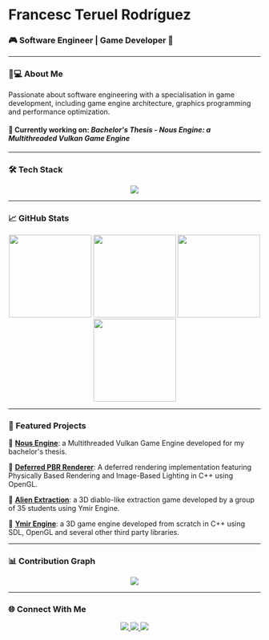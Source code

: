 <!-- Header Section -->
# Francesc Teruel Rodríguez
### **🎮 Software Engineer | Game Developer 🚀**  

---

<!-- About Me Section -->
### **👨💻 About Me**  
Passionate about software engineering with a specialisation in game development, including game engine architecture, graphics programming and performance optimization.

#### 🔭 **Currently working on**: _Bachelor's Thesis - Nous Engine: a Multithreaded Vulkan Game Engine_
---

<!-- Skills Section -->
### **🛠️ Tech Stack**  
<p align="center">
  <img src="https://skillicons.dev/icons?i=c,cs,cpp,unity,unreal,placeholder,windows,visualstudio,github&perline=5" />
</p>

---

<!-- Stats Section -->
### **📈 GitHub Stats**  
<div align="center">
  <img height="165em" src="https://github-readme-stats.vercel.app/api?username=francesctr4&theme=dark&count_private=true&show_icons=true&hide_border=true" />
  <img height="165em" src="https://github-readme-stats.vercel.app/api/top-langs/?username=francesctr4&theme=dark&layout=compact&hide_border=true" />
  <img height="165em" src="https://streak-stats.demolab.com?user=francesctr4&theme=dark&hide_border=true" />
  <img height="165em" src="https://github-contributor-stats.vercel.app/api?username=francesctr4&limit=3&theme=dark&count_private=true&show_owner=true&combine_all_yearly_contributions=true&hide_border=true" />
</div>

---

<!-- Projects Section -->
### **🚀 Featured Projects**  
🔗 [**Nous Engine**](https://github.com/francesctr4/Nous-Engine): a Multithreaded Vulkan Game Engine developed for my bachelor's thesis.

🔗 [**Deferred PBR Renderer**](https://github.com/francesctr4/AGP-Deferred_PBR_SSAO): A deferred rendering implementation featuring Physically Based Rendering and Image-Based Lighting in C++ using OpenGL.

🔗 [**Alien Extraction**](https://github.com/Clapcom-Studios/Alien-Extraction): a 3D diablo-like extraction game developed by a group of 35 students using Ymir Engine.

🔗 [**Ymir Engine**](https://github.com/francesctr4/Ymir-Engine): a 3D game engine developed from scratch in C++ using SDL, OpenGL and several other third party libraries.

---

<!-- Contributions Graph -->
### **📊 Contribution Graph**  
<div align="center">
  <img src="https://github-readme-activity-graph.vercel.app/graph?username=francesctr4&theme=react-dark&bg_color=011627&hide_border=true&area=true" />
</div>

---

<!-- Contact Section -->
### **🌐 Connect With Me**  
<p align="center">
  <a href="https://www.linkedin.com/in/francesc-teruel-rodriguez/">
    <img src="https://img.shields.io/badge/LinkedIn-0077B5?style=for-the-badge&logo=linkedin&logoColor=white" />
  </a>
  <a href="mailto:francesc.tr03@gmail.com">
    <img src="https://img.shields.io/badge/Gmail-D14836?style=for-the-badge&logo=gmail&logoColor=white" />
  </a>
  <a href="https://francesctr4.github.io/Portfolio/">
    <img src="https://img.shields.io/badge/Portfolio-%23000000.svg?style=for-the-badge&logo=firefox&logoColor=white" />
  </a>
</p>
